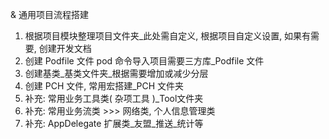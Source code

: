 

& 通用项目流程搭建 

1. 根据项目模块整理项目文件夹_此处需自定义, 根据项目自定义设置, 如果有需要, 创建开发文档 
2. 创建 Podfile 文件 pod 命令导入项目需要三方库_Podfile 文件 
3. 创建基类_基类文件夹_根据需要增加或减少分层 
4. 创建 PCH 文件, 常用宏搭建_PCH 文件夹 
5. 补充: 常用业务工具类( 杂项工具 )_Tool文件夹 
6. 补充: 常用业务流类 >>> 网络类, 个人信息管理类 
7. 补充: AppDelegate 扩展类_友盟_推送_统计等  



